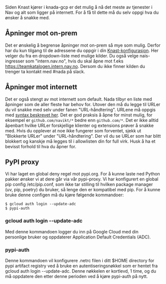Siden Knast kjører i knada-gcp er det mulig å nå det meste av tjenester i Nav og alt som ligger på internett. For å få til dette må du selv oppgi hva du ønsker å snakke med.

## Åpninger mot on-prem
Det er ønskelig å begrense åpninger mot on-prem så mye som mulig. Derfor har du kun tilgang til de adressene du oppgir i din [Knast-konfigurasjon](https://data.ansatt.nav.no/user/workstation). Her velger du fra en dropdown-liste med mulige kilder. Du også velge nais-ingresser som "intern.nav.no", hvis du skal åpne mot f.eks https://teamkatalogen.intern.nav.no. Dersom du ikke finner kilden du trenger ta kontakt med #nada på slack.

## Åpninger mot internett
Det er også stengt av mot internett som default. Nada tilbyr en liste med åpninger som de aller fleste har behov for. Utover den må du legge til URLer du vil snakke med selv under fanen "URL-håndtering". URLene må oppgis med [syntax beskrevet her](https://cloud.google.com/secure-web-proxy/docs/url-list-syntax-reference). Det er god praksis å åpne for minst mulig, for eksempel er `github.com/navikt/*`  bedre enn `github.com/*`.
Det er ikke alltid åpenbart hvilke URLer forskjellige klienter og extensions prøver å snakke med. Hvis du opplever at noe ikke fungerer som forventet, sjekk ut "Blokkerte URLer" under "URL-håndtering". Der vil du se URLer som har blitt blokkert og kanskje må legges til i allowlisten din for full virk. Husk å ha et bevisst forhold til hva du åpner for. 

## PyPI proxy
Vi har laget en global deny regel mot pypi.org. For å kunne laste ned Python pakker ønsker vi at dere går via vår pypi-proxy.
Vi har konfigurert en global pip config /etc/pip.conf, som ikke tar stilling til hvilken package manager (uv, pip, poetry) du bruker, så lenge den er kompatibel med pip.
For å kunne bruke denne configen må du kjøre følgende kommandoer:
```
$ gcloud auth login --update-adc
$ pypi-auth
```

### gcloud auth login --update-adc
Med denne kommandoen logger du inn på Google Cloud med din personlige bruker og oppdaterer Application Default Credentials (ADC).
### pypi-auth
Denne kommandoen vil konfigurere .netrc filen i ditt $HOME directory for pypi artifact registry ved å bruke en autentiseringsnøkkel som er hentet fra gcloud auth login --update-adc. Denne nøkkelen er kortlevd, 1 time, og du må oppdatere den etter denne perioden ved å kjøre pypi-auth på nytt.